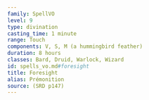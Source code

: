 ```yaml
---
family: SpellVO
level: 9
type: divination
casting_time: 1 minute
range: Touch
components: V, S, M (a hummingbird feather)
duration: 8 hours
classes: Bard, Druid, Warlock, Wizard
id: spells_vo.md#foresight
title: Foresight
alias: Prémonition
source: (SRD p147)
---
```


